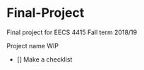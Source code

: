 # Final-Project
Final project for EECS 4415 Fall term 2018/19

Project name WIP

- [] Make a checklist

